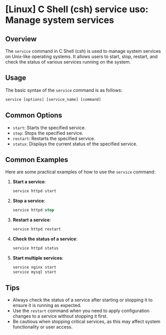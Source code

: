 # [Linux] C Shell (csh) service uso: Manage system services

## Overview
The `service` command in C Shell (csh) is used to manage system services on Unix-like operating systems. It allows users to start, stop, restart, and check the status of various services running on the system.

## Usage
The basic syntax of the `service` command is as follows:

```csh
service [options] [service_name] [command]
```

## Common Options
- `start`: Starts the specified service.
- `stop`: Stops the specified service.
- `restart`: Restarts the specified service.
- `status`: Displays the current status of the specified service.

## Common Examples
Here are some practical examples of how to use the `service` command:

1. **Start a service**:
   ```csh
   service httpd start
   ```

2. **Stop a service**:
   ```csh
   service httpd stop
   ```

3. **Restart a service**:
   ```csh
   service httpd restart
   ```

4. **Check the status of a service**:
   ```csh
   service httpd status
   ```

5. **Start multiple services**:
   ```csh
   service nginx start
   service mysql start
   ```

## Tips
- Always check the status of a service after starting or stopping it to ensure it is running as expected.
- Use the `restart` command when you need to apply configuration changes to a service without stopping it first.
- Be cautious when stopping critical services, as this may affect system functionality or user access.